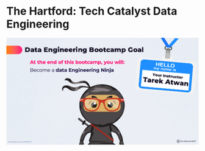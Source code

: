 # The Hartford: Tech Catalyst Data Engineering 
![image-20240612110851319](images/image-20240612110851319.png)

